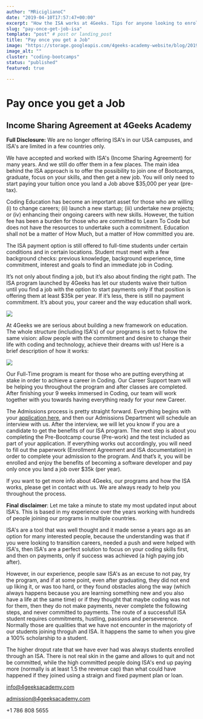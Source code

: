 ```yaml
---
author: "MRiciglianoC"
date: "2019-04-10T17:57:47+00:00"
excerpt: "How the ISA works at 4Geeks. Tips for anyone looking to enroll in our Full-time programs."
slug: "pay-once-get-job-isa"
template: "post" # post or landing_post
title: "Pay once you get a Job"
image: "https://storage.googleapis.com/4geeks-academy-website/blog/2019/04/ISA-Blog-Cover.png"
image_alt: ""
cluster: "coding-bootcamps"
status: "published"
featured: true

---
```


# **Pay once you get a Job**




## Income Sharing Agreement at 4Geeks Academy


**Full Disclosure:** We are no longer offering ISA's in our USA campuses, and ISA's are limited in a few countries only. 

We have accepted and worked with ISA's (Income Sharing Agreement) for many years. And we still do offer them in a few places. The main idea behind the ISA approach is to offer the possibility to join one of Bootcamps, graduate, focus on your skills, and then get a new job. You will only need to start paying your tuition once you land a Job above $35,000 per year (pre-tax). 

Coding Education has become an important asset for those who are willing (i) to change careers; (ii) launch a new startup; (iii) undertake new projects; or (iv) enhancing their ongoing careers with new skills. However, the tuition fee has been a burden for those who are committed to Learn To Code but does not have the resources to undertake such a commitment. Education shall not be a matter of How Much, but a matter of How committed you are. 

The ISA payment option is still offered to full-time students under certain conditions and in certain locations. Student must meet with a few background checks: previous knowledge, background experience, time commitment, interest and goals to find an immediate job in Coding. 

It’s not only about finding a job, but it’s also about finding the right path. The ISA program launched by 4Geeks has let our students waive their tuition until you find a job with the option to start payments only if that position is offering them at least $35k per year. If it’s less, there is still no payment commitment. It’s about you, your career and the way education shall work.

![](https://storage.googleapis.com/4geeks-academy-website/blog/2019/04/Screen-Shot-2019-04-09-at-6.52.16-PM.png)

At 4Geeks we are serious about building a new framework on education. The whole structure (including ISA's) of our programs is set to follow the same vision: allow people with the commitment and desire to change their life with coding and technology, achieve their dreams with us! Here is a brief description of how it works:

![](https://storage.googleapis.com/4geeks-academy-website/blog/2019/04/infografia-01-768x327.jpg)

Our Full-Time program is meant for those who are putting everything at stake in order to achieve a career in Coding. Our Career Support team will be helping you throughout the program and after classes are completed. After finishing your 9 weeks immersed in Coding, our team will work together with you towards having everything ready for your new Career.

The Admissions process is pretty straight forward. Everything begins with your [application here](/us/landing/income-sharing-agreement), and then our Admissions Department will schedule an interview with us. After the interview, we will let you know if you are a candidate to get the benefits of our ISA program. The next step is about you completing the Pre-Bootcamp course (Pre-work) and the test included as part of your application. If everything works out accordingly, you will need to fill out the paperwork (Enrollment Agreement and ISA documentation) in order to complete your admission to the program. And that’s it, you will be enrolled and enjoy the benefits of becoming a software developer and pay only once you land a job over $35k (per year). 

If you want to get more info about 4Geeks, our programs and how the ISA works, please get in contact with us. We are always ready to help you throughout the process. 

**Final disclaimer**: Let me take a minute to state my most updated input about ISA's. This is based in my experience over the years working with hundreds of people joining our programs in multiple countries. 

ISA's are a tool that was well thought and it made sense a years ago as an option for many interested people, because the understanding was that if you were looking to transition careers, needed a push and were helped with ISA's, then ISA's are a perfect solution to focus on your coding skills first, and then on payments, only if success was achieved (a high paying job after). 

However, in our experience, people saw ISA's as an excuse to not pay, try the program, and if at some point, even after graduating, they did not end up liking it, or was too hard, or they found obstacles along the way (which always happens because you are learning something new and you also have a life at the same time) or if they thought that maybe coding was not for them, then they do not make payments, never complete the following steps, and never committed to payments. The route of a successfull ISA student requires commitments, hustling, passions and perseverence. Normally those are qualities that we have not encounter in the majorioty of our students joining throguh and ISA. It happens the same to when you give a 100% scholarship to a student.

The higher droput rate that we have ever had was always students enrolled through an ISA. There is not real skin in the game and allows to quit and not be committed, while the high committed people doing ISA's end up paying more (normally is at least 1.5 the revenue cap) than what could have happened if they joined using a straign and fixed payment plan or loan.  

[info@4geeksacademy.com](mailto:info@4geeksacademy.com)

[admission@4geeksacademy.com](mailto:admission@4geeksacademy.com)

+1 786 808 5655


